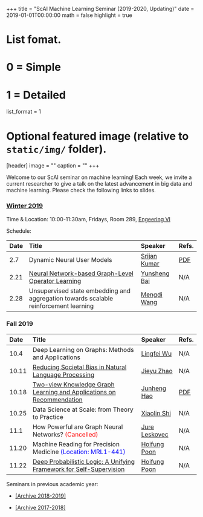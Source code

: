 +++
title = "ScAI Machine Learning Seminar (2019-2020, Updating)"
date = 2019-01-01T00:00:00
math = false
highlight = true

# List fomat.
#   0 = Simple
#   1 = Detailed
list_format = 1

# Optional featured image (relative to `static/img/` folder).
[header]
image = ""
caption = ""
+++

Welcome to our ScAI seminar on machine learning! Each week, we invite a current researcher to give a talk on the latest advancement in big data and machine learning. Please check the following links to slides.

### [Winter 2019](https://scai.cs.ucla.edu/?page_id=373)

Time & Location: 10:00-11:30am, Fridays, Room 289, [Engeering VI](https://goo.gl/maps/UajRgvm2TRR2)

Schedule:

|  Date |                        Title                        |               Speaker              |  Refs. |
|:------|:----------------------------------------------------|:-----------------------------------|:-------|
| 2.7 | Dynamic Neural User Models | [Srijan Kumar](https://cs.stanford.edu/~srijan/) | [PDF](https://cs.stanford.edu/~srijan/pubs/jodie-kdd2019.pdf)|
| 2.21 | [Neural Network-based Graph-Level Operator Learning](https://docs.google.com/presentation/d/1SoeQRS961VDcRAn_d8wMmJ110GzTlCAB60t4sIQnRCI/edit) | [Yunsheng Bai](http://yunshengb.com/) | N/A |
| 2.28 | Unsupervised state embedding and aggregation towards scalable reinforcement learning | [Mengdi Wang](https://mwang.princeton.edu/) | N/A |


### Fall 2019

|  Date |                        Title                        |               Speaker              |  Refs. |
|:------|:----------------------------------------------------|:-----------------------------------|:-------|
| 10.4 | Deep Learning on Graphs: Methods and Applications  | [Lingfei Wu](https://sites.google.com/a/email.wm.edu/teddy-lfwu/) | N/A |
| 10.11| [Reducing Societal Bias in Natural Language Processing](https://drive.google.com/file/d/1xOFabPARz4jFQkPqEADW1aNJbbe4Vjei/view)  | [Jieyu Zhao](https://jyzhao.net/) | N/A |
| 10.18| [Two-view Knowledge Graph Learning and Applications on Recommendation](https://www.haojunheng.com/project/joie-kdd/) | [Junheng Hao](https://www.haojunheng.com/) | [PDF](https://www.haojunheng.com/files/pubs/KDD19-JOIE.pdf) |
| 10.25| Data Science at Scale: from Theory to Practice | [Xiaolin Shi](https://sites.google.com/site/shixiaolin/) | N/A |
| 11.1 | How Powerful are Graph Neural Networks? <span style="color:red">(Cancelled)</span> | [Jure Leskovec](https://cs.stanford.edu/~jure/) | N/A |
| 11.20 | Machine Reading for Precision Medicine <span style="color:blue">(Location: MRL1-441)</span> | [Hoifung Poon](https://www.microsoft.com/en-us/research/people/hoifung/) | N/A |
| 11.22 | [Deep Probabilistic Logic: A Unifying Framework for Self-Supervision](https://drive.google.com/file/d/1kveAeveSuRRM9WDF_Q039d8brd9Ro6fe/view)  | [Hoifung Poon](https://www.microsoft.com/en-us/research/people/hoifung/) | N/A |

Seminars in previous academic year:

* [\[Archive 2018-2019\]](https://www.haojunheng.com/post/2018-10-01-scaiseminar/)

* [\[Archive 2017-2018\]](https://www.haojunheng.com/post/2018-07-01-scaiseminar/)

